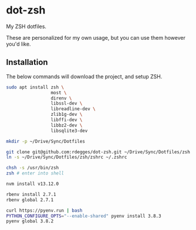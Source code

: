 # dot-zsh

My ZSH dotfiles.

These are personalized for my own usage, but you can use them however you'd
like.


## Installation

The below commands will download the project, and setup ZSH.

``` bash
sudo apt install zsh \
                 most \
                 direnv \
                 libssl-dev \
                 libreadline-dev \
                 zlib1g-dev \
                 libffi-dev \
                 libbz2-dev \
                 libsqlite3-dev

mkdir -p ~/Drive/Sync/Dotfiles

git clone git@github.com:rdegges/dot-zsh.git ~/Drive/Sync/Dotfiles/zsh
ln -s ~/Drive/Sync/Dotfiles/zsh/zshrc ~/.zshrc

chsh -s /usr/bin/zsh
zsh # enter into shell

nvm install v13.12.0

rbenv install 2.7.1
rbenv global 2.7.1

curl https://pyenv.run | bash
PYTHON_CONFIGURE_OPTS="--enable-shared" pyenv install 3.8.3
pyenv global 3.8.2
